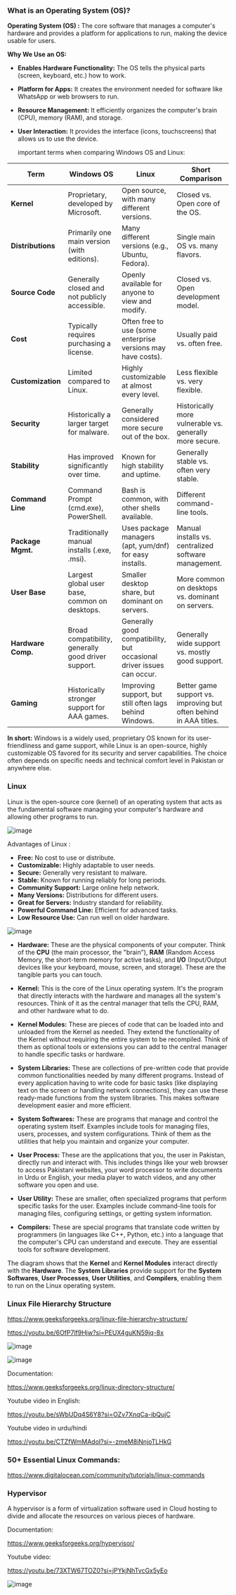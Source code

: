 
### What is an Operating System (OS)?


   **Operating System (OS) :** The core software that manages a computer's hardware and provides a platform for applications to run, making the device usable for users.

   **Why We Use an OS:**

* **Enables Hardware Functionality:** The OS tells the physical parts (screen, keyboard, etc.) how to work.
* **Platform for Apps:** It creates the environment needed for software like WhatsApp or web browsers to run.
* **Resource Management:** It efficiently organizes the computer's brain (CPU), memory (RAM), and storage.
* **User Interaction:** It provides the interface (icons, touchscreens) that allows us to use the device.

   important terms when comparing Windows OS and Linux:

| Term             | Windows OS                                     | Linux                                                | Short Comparison                                                 |
|------------------|-------------------------------------------------|------------------------------------------------------|-------------------------------------------------------------------|
| **Kernel** | Proprietary, developed by Microsoft.           | Open source, with many different versions.           | Closed vs. Open core of the OS.                                   |
| **Distributions**| Primarily one main version (with editions).    | Many different versions (e.g., Ubuntu, Fedora).      | Single main OS vs. many flavors.                                 |
| **Source Code** | Generally closed and not publicly accessible. | Openly available for anyone to view and modify.       | Closed vs. Open development model.                              |
| **Cost** | Typically requires purchasing a license.        | Often free to use (some enterprise versions may have costs). | Usually paid vs. often free.                                      |
| **Customization**| Limited compared to Linux.                      | Highly customizable at almost every level.           | Less flexible vs. very flexible.                                |
| **Security** | Historically a larger target for malware.        | Generally considered more secure out of the box.      | Historically more vulnerable vs. generally more secure.         |
| **Stability** | Has improved significantly over time.           | Known for high stability and uptime.                 | Generally stable vs. often very stable.                         |
| **Command Line** | Command Prompt (cmd.exe), PowerShell.          | Bash is common, with other shells available.         | Different command-line tools.                                   |
| **Package Mgmt.**| Traditionally manual installs (.exe, .msi).     | Uses package managers (apt, yum/dnf) for easy installs. | Manual installs vs. centralized software management.            |
| **User Base** | Largest global user base, common on desktops.  | Smaller desktop share, but dominant on servers.       | More common on desktops vs. dominant on servers.                 |
| **Hardware Comp.**| Broad compatibility, generally good driver support. | Generally good compatibility, but occasional driver issues can occur. | Generally wide support vs. mostly good support.                 |
| **Gaming** | Historically stronger support for AAA games.    | Improving support, but still often lags behind Windows. | Better game support vs. improving but often behind in AAA titles. |

**In short:** Windows is a widely used, proprietary OS known for its user-friendliness and game support, while Linux is an open-source, highly customizable OS favored for its security and server capabilities. The choice often depends on specific needs and technical comfort level in Pakistan or anywhere else.





### Linux

Linux is the open-source core (kernel) of an operating system that acts as the fundamental software managing your computer's hardware and allowing other programs to run.

![image](https://github.com/user-attachments/assets/067964f4-3961-486f-b78d-94ef9810c1c0)


Advantages of Linux :

* **Free:** No cost to use or distribute.
* **Customizable:** Highly adaptable to user needs.
* **Secure:** Generally very resistant to malware.
* **Stable:** Known for running reliably for long periods.
* **Community Support:** Large online help network.
* **Many Versions:** Distributions for different users.
* **Great for Servers:** Industry standard for reliability.
* **Powerful Command Line:** Efficient for advanced tasks.
* **Low Resource Use:** Can run well on older hardware.

  
![image](https://github.com/user-attachments/assets/0a5d07f9-c4cc-4c04-a468-e40184f91679)


* **Hardware:** These are the physical components of your computer. Think of the **CPU** (the main processor, the "brain"), **RAM** (Random Access Memory, the short-term memory for active tasks), and **I/O** (Input/Output devices like your keyboard, mouse, screen, and storage). These are the tangible parts you can touch.

* **Kernel:** This is the core of the Linux operating system. It's the program that directly interacts with the hardware and manages all the system's resources. Think of it as the central manager that tells the CPU, RAM, and other hardware what to do.

* **Kernel Modules:** These are pieces of code that can be loaded into and unloaded from the Kernel as needed. They extend the functionality of the Kernel without requiring the entire system to be recompiled. Think of them as optional tools or extensions you can add to the central manager to handle specific tasks or hardware.

* **System Libraries:** These are collections of pre-written code that provide common functionalities needed by many different programs. Instead of every application having to write code for basic tasks (like displaying text on the screen or handling network connections), they can use these ready-made functions from the system libraries. This makes software development easier and more efficient.

* **System Softwares:** These are programs that manage and control the operating system itself. Examples include tools for managing files, users, processes, and system configurations. Think of them as the utilities that help you maintain and organize your computer.

* **User Process:** These are the applications that you, the user in Pakistan, directly run and interact with. This includes things like your web browser to access Pakistani websites, your word processor to write documents in Urdu or English, your media player to watch videos, and any other software you open and use.

* **User Utility:** These are smaller, often specialized programs that perform specific tasks for the user. Examples include command-line tools for managing files, configuring settings, or getting system information.

* **Compilers:** These are special programs that translate code written by programmers (in languages like C++, Python, etc.) into a language that the computer's CPU can understand and execute. They are essential tools for software development.

The diagram shows that the **Kernel** and **Kernel Modules** interact directly with the **Hardware**. The **System Libraries** provide support for the **System Softwares**, **User Processes**, **User Utilities**, and **Compilers**, enabling them to run on the Linux operating system.

### Linux File Hierarchy Structure

https://www.geeksforgeeks.org/linux-file-hierarchy-structure/

https://youtu.be/6OfP7lf9Hjw?si=PEUX4guKN59jq-8x

![image](https://github.com/user-attachments/assets/94e673fe-22da-4bec-8bfa-6314093dee51)

![image](https://github.com/user-attachments/assets/c9d673a3-7ebd-41d5-8f80-56e501f72e4a)



Documentation:

https://www.geeksforgeeks.org/linux-directory-structure/

Youtube video in English:

https://youtu.be/sWbUDq4S6Y8?si=OZv7XnqCa-ibQujC

Youtube video in  urdu/hindi



https://youtu.be/CTZfWmMAdoI?si=-zmeM8iNnjoTLHkG


### 50+ Essential Linux Commands:


https://www.digitalocean.com/community/tutorials/linux-commands

### Hypervisor

A hypervisor is a form of virtualization software used in Cloud hosting to divide and allocate the resources on various pieces of hardware.

Documentation:

https://www.geeksforgeeks.org/hypervisor/

Youtube video:

https://youtu.be/73XTW67TOZ0?si=jPYkjNhTvcGx5yEo

![image](https://github.com/user-attachments/assets/8fd51027-c366-476d-afe9-7a171ca8388d)

